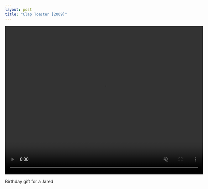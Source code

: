 ```yaml
---
layout: post
title: "Clap Toaster [2009]"
---
```


<video width="640" height="480" controls autoplay muted loop>
<source src="/assets/clap_toaster.mp4" type="video/mp4">
 Your browser does not support the video tag.
</video>

Birthday gift for a Jared